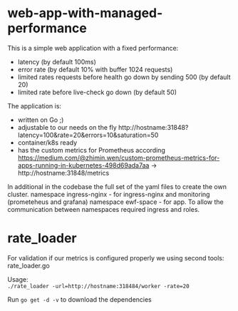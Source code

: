 # web-app-with-managed-performance

This is a simple web application with a fixed performance:
- latency (by default 100ms)
- error rate (by default 10% with buffer 1024 requests)
- limited rates requests before health go down by sending 500 (by default 20)
- limited rate before live-check go down (by default 50)

The application is:
- written on Go ;)
- adjustable to our needs on the fly <url>http://hostname:31848?latency=100&rate=20&errors=10&saturation=50</url>
- container/k8s ready
- has the custom metrics for Prometheus according https://medium.com/@zhimin.wen/custom-prometheus-metrics-for-apps-running-in-kubernetes-498d69ada7aa -> <url>http://hostname:31848/metrics</url>

In additional in the codebase the full set of the yaml files to create the own cluster.
namespace ingress-nginx - for ingress-nginx and monitoring (prometeheus and grafana)
namespace ewf-space - for app.
To allow the communication between namespaces required ingress and roles.

# rate_loader
For validation if our metrics is configured properly we using second tools: 
rate_loader.go
<p>Usage: <br><code>./rate_loader -url=http://hostname:318484/worker -rate=20</code>

<p><p>Run <code>go get -d -v</code> to download the dependencies

